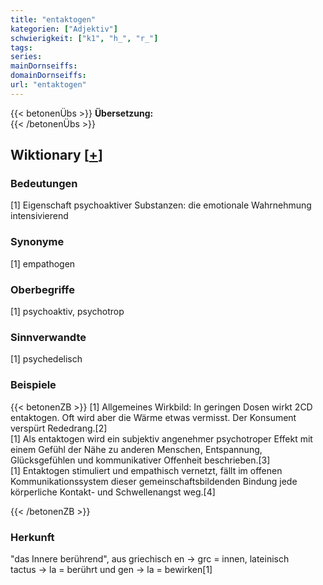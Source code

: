```yaml
---
title: "entaktogen"
kategorien: ["Adjektiv"]
schwierigkeit: ["k1", "h_", "r_"]
tags:
series:
mainDornseiffs:
domainDornseiffs:
url: "entaktogen"
---
```


{{< betonenÜbs >}}
**Übersetzung:**  
{{< /betonenÜbs >}}

## Wiktionary [[+](https://de.wiktionary.org/wiki/entaktogen)]

### Bedeutungen
[1] Eigenschaft psychoaktiver Substanzen: die emotionale Wahrnehmung intensivierend  

### Synonyme
[1] empathogen  

### Oberbegriffe
[1] psychoaktiv, psychotrop  

### Sinnverwandte
[1] psychedelisch  

### Beispiele
{{< betonenZB >}}
[1] Allgemeines Wirkbild: In geringen Dosen wirkt 2CD entaktogen. Oft wird aber die Wärme etwas vermisst. Der Konsument verspürt Rededrang.[2]  
[1] Als entaktogen wird ein subjektiv angenehmer psychotroper Effekt mit einem Gefühl der Nähe zu anderen Menschen, Entspannung, Glücksgefühlen und kommunikativer Offenheit beschrieben.[3]  
[1] Entaktogen stimuliert und empathisch vernetzt, fällt im offenen Kommunikationssystem dieser gemeinschaftsbildenden Bindung jede körperliche Kontakt- und Schwellenangst weg.[4]  

{{< /betonenZB >}}
### Herkunft
"das Innere berührend", aus griechisch en → grc = innen, lateinisch tactus → la = berührt und gen → la = bewirken[1]  


